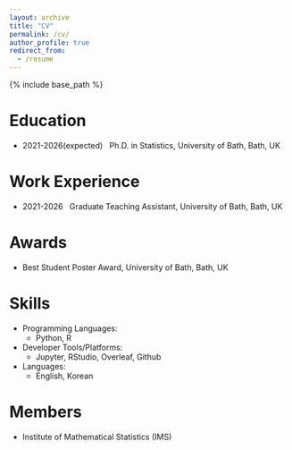 ```yaml
---
layout: archive
title: "CV"
permalink: /cv/
author_profile: true
redirect_from:
  - /resume
---
```


{% include base_path %}

Education
======
* 2021-2026(expected) &nbsp; Ph.D. in Statistics, University of Bath, Bath, UK

Work Experience
======
* 2021-2026 &nbsp; Graduate Teaching Assistant, University of Bath, Bath, UK

Awards
======
* Best Student Poster Award, University of Bath, Bath, UK

Skills
======
* Programming Languages:
  * Python, R
* Developer Tools/Platforms:
  * Jupyter, RStudio, Overleaf, Github
* Languages:
  * English, Korean
  
Members
======
* Institute of Mathematical Statistics (IMS)
